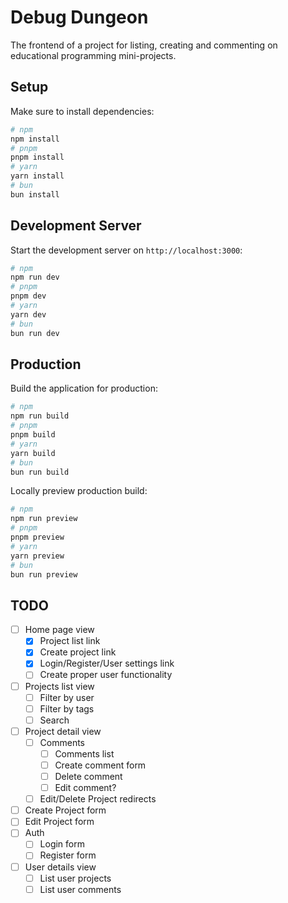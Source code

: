 # Debug Dungeon

The frontend of a project for listing, creating and commenting on educational programming mini-projects.

## Setup
Make sure to install dependencies:
```bash
# npm
npm install
# pnpm
pnpm install
# yarn
yarn install
# bun
bun install
```
## Development Server
Start the development server on `http://localhost:3000`:
```bash
# npm
npm run dev
# pnpm
pnpm dev
# yarn
yarn dev
# bun
bun run dev
```
## Production
Build the application for production:
```bash
# npm
npm run build
# pnpm
pnpm build
# yarn
yarn build
# bun
bun run build
```
Locally preview production build:
```bash
# npm
npm run preview
# pnpm
pnpm preview
# yarn
yarn preview
# bun
bun run preview
```

## TODO
- [ ] Home page view
  - [x] Project list link
  - [x] Create project link
  - [x] Login/Register/User settings link
  - [ ] Create proper user functionality
- [ ] Projects list view
  - [ ] Filter by user
  - [ ] Filter by tags
  - [ ] Search
- [ ] Project detail view
  - [ ] Comments
    - [ ] Comments list
    - [ ] Create comment form
    - [ ] Delete comment
    - [ ] Edit comment?
  - [ ] Edit/Delete Project redirects
- [ ] Create Project form
- [ ] Edit Project form
- [ ] Auth
  - [ ] Login form
  - [ ] Register form
- [ ] User details view
  - [ ] List user projects
  - [ ] List user comments
